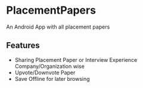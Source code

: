 # PlacementPapers
An Android App with all placement papers

## Features
- Sharing Placement Paper or Interview Experience Company/Organization wise
- Upvote/Downvote Paper
- Save Offline for later browsing
